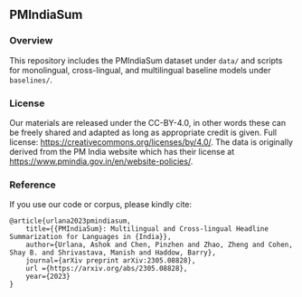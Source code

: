 ## PMIndiaSum

### Overview
This repository includes the PMIndiaSum dataset under `data/` and scripts for monolingual, cross-lingual, and multilingual baseline models under `baselines/`.

### License
Our materials are released under the CC-BY-4.0, in other words these can be freely shared and adapted as long as appropriate credit is given. Full license: https://creativecommons.org/licenses/by/4.0/. The data is originally derived from the PM India website which has their license at https://www.pmindia.gov.in/en/website-policies/.

### Reference
If you use our code or corpus, please kindly cite:

```
@article{urlana2023pmindiasum,
    title={{PMIndiaSum}: Multilingual and Cross-lingual Headline Summarization for Languages in {India}}, 
    author={Urlana, Ashok and Chen, Pinzhen and Zhao, Zheng and Cohen, Shay B. and Shrivastava, Manish and Haddow, Barry},
    journal={arXiv preprint arXiv:2305.08828},
    url ={https://arxiv.org/abs/2305.08828},
    year={2023}
}
```
